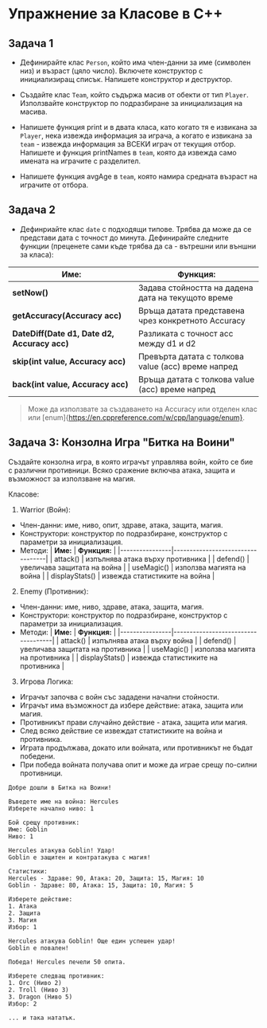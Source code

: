 # Упражнение за Класове в C++

## Задача 1

- Дефинирайте клас `Person`, който има член-данни за име (символен низ) и възраст (цяло число). Включете конструктор с инициализиращ списък. Напишете конструктор и деструктор.

- Създайте клас `Team`, който съдържа масив от обекти от тип `Player`. Използвайте конструктор по подразбиране за инициализация на масива.

- Напишете функция print и в двата класа, като когато тя е извикана за `Player`, нека извежда информация за играча, а когато е извикана за `team` - извежда информация за ВСЕКИ играч от текущия отбор. Напишете и функция printNames в `team`, която да извежда само имената на играчите с разделител.

- Напишете функция avgAge в `team`, която намира средната възраст на играчите от отбора.

## Задача 2

- Дефинриайте клас `date` с подходящи типове. Трябва да може да се представи дата с точност до минута. Дефинирайте следните функции (преценете сами къде трябва да са - вътрешни или външни за класа):

| **Име:**                                     | Функция:                                           |
| -------------------------------------------- | -------------------------------------------------- |
| **setNow()**                                 | Задава стойността на дадена дата на текущото време |
| **getAccuracy(Accuracy acc)**                | Връща датата представена чрез конкретното Accuracy |
| **DateDiff(Date d1, Date d2, Accuracy acc)** | Разликата с точност acc между d1 и d2              |
| **skip(int value, Accuracy acc)**            | Превърта датата с толкова value (acc) време напред |
| **back(int value, Accuracy acc)**            | Връща датата с толкова value (acc) време напред    |

> Може да използвате за създаването на Accuracy или отделен клас или [enum]{https://en.cppreference.com/w/cpp/language/enum}.

## Задача 3: Конзолна Игра "Битка на Воини"

Създайте конзолна игра, в която играчът управлява войн, който се бие с различни противници. Всяко сражение включва атака, защита и възможност за използване на магия.

Класове:

1. Warrior (Войн):

- Член-данни: име, ниво, опит, здраве, атака, защита, магия.
- Конструктори: конструктор по подразбиране, конструктор с параметри за инициализация.
- Методи:
  | **Име:** | **Функция:** |
  |----------------|----------------------------------|
  | attack() | изпълнява атака върху противника |
  | defend() | увеличава защитата на война |
  | useMagic() | използва магията на война |
  | displayStats() | извежда статистиките на война |

2. Enemy (Противник):

- Член-данни: име, ниво, здраве, атака, защита, магия.
- Конструктори: конструктор по подразбиране, конструктор с параметри за инициализация.
- Методи:
  | **Име:** | **Функция:** |
  |----------------|------------------------------------|
  | attack() | изпълнява атака върху война |
  | defend() | увеличава защитата на противника |
  | useMagic() | използва магията на противника |
  | displayStats() | извежда статистиките на противника |

3. Игрова Логика:

- Играчът започва с войн със зададени начални стойности.
- Играчът има възможност да избере действие: атака, защита или магия.
- Противникът прави случайно действие - атака, защита или магия.
- След всяко действие се извеждат статистиките на война и противника.
- Играта продължава, докато или войната, или противникът не бъдат победени.
- При победа войната получава опит и може да играе срещу по-силни противници.

```
Добре дошли в Битка на Воини!

Въведете име на война: Hercules
Изберете начално ниво: 1

Бой срещу противник:
Име: Goblin
Ниво: 1

Hercules атакува Goblin! Удар!
Goblin е защитен и контратакува с магия!

Статистики:
Hercules - Здраве: 90, Атака: 20, Защита: 15, Магия: 10
Goblin - Здраве: 80, Атака: 15, Защита: 10, Магия: 5

Изберете действие:
1. Атака
2. Защита
3. Магия
Избор: 1

Hercules атакува Goblin! Още един успешен удар!
Goblin е повален!

Победа! Hercules печели 50 опита.

Изберете следващ противник:
1. Orc (Ниво 2)
2. Troll (Ниво 3)
3. Dragon (Ниво 5)
Избор: 2

... и така нататък.
```
